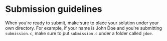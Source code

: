 ﻿# Submission guidelines

When you're ready to submit, make sure to place your solution under your own directory. For example, if your name is John Doe and you're submitting `submission.c`, make sure to put `submission.c` under a folder called `jdoe`.